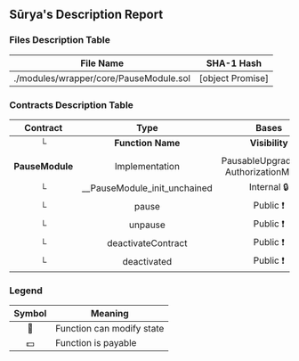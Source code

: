 ## Sūrya's Description Report

### Files Description Table


|  File Name  |  SHA-1 Hash  |
|-------------|--------------|
| ./modules/wrapper/core/PauseModule.sol | [object Promise] |


### Contracts Description Table


|  Contract  |         Type        |       Bases      |                  |                 |
|:----------:|:-------------------:|:----------------:|:----------------:|:---------------:|
|     └      |  **Function Name**  |  **Visibility**  |  **Mutability**  |  **Modifiers**  |
||||||
| **PauseModule** | Implementation | PausableUpgradeable, AuthorizationModule |||
| └ | __PauseModule_init_unchained | Internal 🔒 | 🛑  | onlyInitializing |
| └ | pause | Public ❗️ | 🛑  | onlyRole |
| └ | unpause | Public ❗️ | 🛑  | onlyRole |
| └ | deactivateContract | Public ❗️ | 🛑  | onlyRole |
| └ | deactivated | Public ❗️ |   |NO❗️ |


### Legend

|  Symbol  |  Meaning  |
|:--------:|-----------|
|    🛑    | Function can modify state |
|    💵    | Function is payable |
